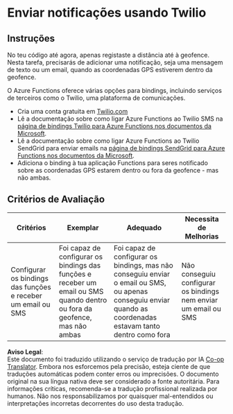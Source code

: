 <!--
CO_OP_TRANSLATOR_METADATA:
{
  "original_hash": "5cb65a6ec4387ed177e145347e8e308e",
  "translation_date": "2025-08-25T22:56:09+00:00",
  "source_file": "3-transport/lessons/4-geofences/assignment.md",
  "language_code": "pt"
}
-->
# Enviar notificações usando Twilio

## Instruções

No teu código até agora, apenas registaste a distância até à geofence. Nesta tarefa, precisarás de adicionar uma notificação, seja uma mensagem de texto ou um email, quando as coordenadas GPS estiverem dentro da geofence.

O Azure Functions oferece várias opções para bindings, incluindo serviços de terceiros como o Twilio, uma plataforma de comunicações.

* Cria uma conta gratuita em [Twilio.com](https://www.twilio.com)
* Lê a documentação sobre como ligar Azure Functions ao Twilio SMS na [página de bindings Twilio para Azure Functions nos documentos da Microsoft](https://docs.microsoft.com/azure/azure-functions/functions-bindings-twilio?WT.mc_id=academic-17441-jabenn&tabs=python).
* Lê a documentação sobre como ligar Azure Functions ao Twilio SendGrid para enviar emails na [página de bindings SendGrid para Azure Functions nos documentos da Microsoft](https://docs.microsoft.com/azure/azure-functions/functions-bindings-sendgrid?WT.mc_id=academic-17441-jabenn&tabs=python).
* Adiciona o binding à tua aplicação Functions para seres notificado sobre as coordenadas GPS estarem dentro ou fora da geofence - mas não ambas.

## Critérios de Avaliação

| Critérios | Exemplar | Adequado | Necessita de Melhorias |
| --------- | -------- | -------- | ---------------------- |
| Configurar os bindings das funções e receber um email ou SMS | Foi capaz de configurar os bindings das funções e receber um email ou SMS quando dentro ou fora da geofence, mas não ambas | Foi capaz de configurar os bindings, mas não conseguiu enviar o email ou SMS, ou apenas conseguiu enviar quando as coordenadas estavam tanto dentro como fora | Não conseguiu configurar os bindings nem enviar um email ou SMS |

**Aviso Legal**:  
Este documento foi traduzido utilizando o serviço de tradução por IA [Co-op Translator](https://github.com/Azure/co-op-translator). Embora nos esforcemos pela precisão, esteja ciente de que traduções automáticas podem conter erros ou imprecisões. O documento original na sua língua nativa deve ser considerado a fonte autoritária. Para informações críticas, recomenda-se a tradução profissional realizada por humanos. Não nos responsabilizamos por quaisquer mal-entendidos ou interpretações incorretas decorrentes do uso desta tradução.